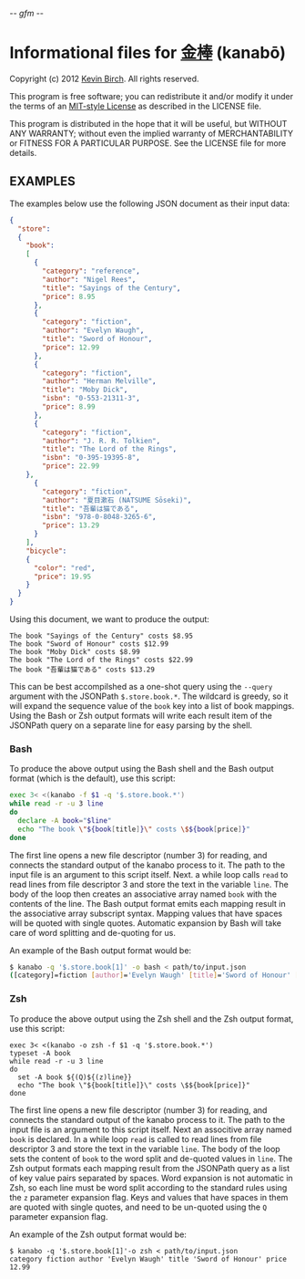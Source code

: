-*- gfm -*-

# Informational files for [金棒][home] (kanabō)

Copyright (c) 2012 [Kevin Birch](mailto:kmb@pobox.com).  All rights reserved.

This program is free software; you can redistribute it and/or modify
it under the terms of an [MIT-style License][license] as described in
the LICENSE file.

This program is distributed in the hope that it will be useful,
but WITHOUT ANY WARRANTY; without even the implied warranty of
MERCHANTABILITY or FITNESS FOR A PARTICULAR PURPOSE.  See the
LICENSE file for more details.

## EXAMPLES

The examples below use the following JSON document as their input data:

```json
{
  "store":
  {
    "book":
    [ 
      {
        "category": "reference",
        "author": "Nigel Rees",
        "title": "Sayings of the Century",
        "price": 8.95
      },
      {
        "category": "fiction",
        "author": "Evelyn Waugh",
        "title": "Sword of Honour",
        "price": 12.99
      },
      {
        "category": "fiction",
        "author": "Herman Melville",
        "title": "Moby Dick",
        "isbn": "0-553-21311-3",
        "price": 8.99
      },
      { 
        "category": "fiction",
        "author": "J. R. R. Tolkien",
        "title": "The Lord of the Rings",
        "isbn": "0-395-19395-8",
        "price": 22.99
    },
      {
        "category": "fiction",
        "author": "夏目漱石 (NATSUME Sōseki)",
        "title": "吾輩は猫である",
        "isbn": "978-0-8048-3265-6",
        "price": 13.29
      }
    ],
    "bicycle":
    {
      "color": "red",
      "price": 19.95
    }
  }
}
```

Using this document, we want to produce the output:

```shell
The book "Sayings of the Century" costs $8.95
The book "Sword of Honour" costs $12.99
The book "Moby Dick" costs $8.99
The book "The Lord of the Rings" costs $22.99
The book "吾輩は猫である" costs $13.29
```

This can be best accompilshed as a one-shot query using the `--query` argument with the JSONPath `$.store.book.*`.  The wildcard is greedy, so it will expand the sequence value of the `book` key into a list of book mappings.  Using the Bash or Zsh output formats will write each result item of the JSONPath query on a separate line for easy parsing by the shell.

### Bash

To produce the above output using the Bash shell and the Bash output format (which is the default), use this script:

```bash
exec 3< <(kanabo -f $1 -q '$.store.book.*')
while read -r -u 3 line
do
  declare -A book="$line"
  echo "The book \"${book[title]}\" costs \$${book[price]}"
done
```

The first line opens a new file descriptor (number 3) for reading, and connects the standard output of the kanabo process to it.  The path to the input file is an argument to this script itself.  Next. a while loop calls `read` to read lines from file descriptor 3 and store the text in the variable `line`.  The body of the loop then creates an associative array named `book` with the contents of the line.  The Bash output format emits each mapping result in the associative array subscript syntax.  Mapping values that have spaces will be quoted with single quotes.  Automatic expansion by Bash will take care of word splitting and de-quoting for us.

An example of the Bash output format would be:

```bash
$ kanabo -q '$.store.book[1]' -o bash < path/to/input.json
([category]=fiction [author]='Evelyn Waugh' [title]='Sword of Honour' [price]=12.99 )
```

### Zsh

To produce the above output using the Zsh shell and the Zsh output format, use this script:

```shell
exec 3< <(kanabo -o zsh -f $1 -q '$.store.book.*')
typeset -A book
while read -r -u 3 line
do
  set -A book ${(Q)${(z)line}}
  echo "The book \"${book[title]}\" costs \$${book[price]}"
done
```

The first line opens a new file descriptor (number 3) for reading, and connects the standard output of the kanabo process to it.  The path to the input file is an argument to this script itself.  Next an associtive array named `book` is declared.  In a while loop `read` is called to read lines from file descriptor 3 and store the text in the variable `line`.  The body of the loop sets the content of `book` to the word split and de-quoted values in `line`.  The Zsh output formats each mapping result from the JSONPath query as a list of key value pairs separated by spaces.  Word expansion is not automatic in Zsh, so each line must be word split according to the standard rules using the `z` parameter expansion flag.  Keys and values that have spaces in them are quoted with single quotes, and need to be un-quoted using the `Q` parameter expansion flag.

An example of the Zsh output format would be:

```shell
$ kanabo -q '$.store.book[1]'-o zsh < path/to/input.json
category fiction author 'Evelyn Waugh' title 'Sword of Honour' price 12.99
```

[home]: https://github.com/kevinbirch/kanabo "project home"
[wiki]: http://en.wikipedia.org/wiki/Kanabō "Wikipedia entry for kanabō"
[mit]: http://www.opensource.org/licenses/ncsa
[license]: https://github.com/kevinbirch/kanabo/blob/master/LICENSE.md "license file"
